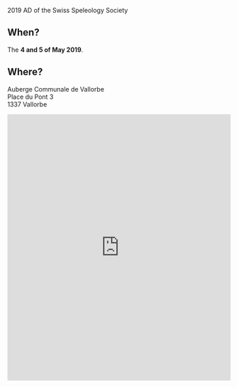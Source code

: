 2019 AD of the Swiss Speleology Society

## When?

The **4 and 5 of May 2019**.

## Where?

Auberge Communale de Vallorbe</br>
Place du Pont 3</br>
1337 Vallorbe</br>

<iframe src="https://www.google.com/maps/embed?pb=!1m18!1m12!1m3!1d2735.705437069773!2d6.377488315962078!3d46.71154597913546!2m3!1f0!2f0!3f0!3m2!1i1024!2i768!4f13.1!3m3!1m2!1s0x478db3ee662c90db%3A0x172582dbb0e2b277!2sAuberge+Communale+de+Vallorbe!5e0!3m2!1sen!2sch!4v1541839403749" width="100%" height="600" frameborder="0" style="border:0" allowfullscreen></iframe>
